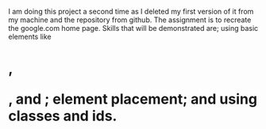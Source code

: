 I am doing this project a second time as I deleted my first version of it from my machine and the repository from github. The assignment is to recreate the google.com home page. Skills that will be demonstrated are; using basic elements like <h1>, <p>, and <a>; element placement; and using classes and ids. 